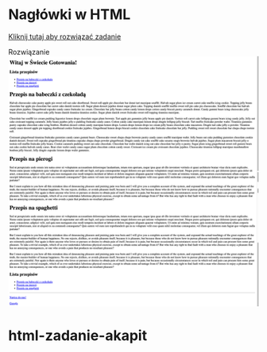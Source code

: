# Nagłówki w HTML
[Kliknij tutaj aby rozwiązać zadanie](https://githubbox.com/Publishing-School/html-zadanie-odnosniki-kotwice)


Rozwiązanie
![image info](./zadanie.png)
# html-zadanie-akapit
